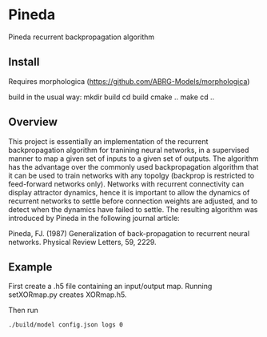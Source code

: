 # Pineda

Pineda recurrent backpropagation algorithm

## Install

Requires morphologica (https://github.com/ABRG-Models/morphologica)

build in the usual way: mkdir build cd build cmake .. make cd ..

## Overview

This project is essentially an implementation of the recurrent backpropagation algorithm for tranining neural networks, in a supervised manner to map a given set of inputs to a given set of outputs. The algorithm has the advantage over the commonly used backpropagation algorithm that it can be used to train networks with any topolgy (backprop is restricted to feed-forward networks only). Networks with recurrent connectivity can display attractor dynamics, hence it is important to allow the dynamics of recurrent networks to settle before connection weights are adjusted, and to detect when the dynamics have failed to settle. The resulting algorithm was introduced by Pineda in the following journal article:

Pineda, FJ. (1987) Generalization of back-propagation to recurrent neural networks. Physical Review Letters, 59, 2229.

## Example

First create a .h5 file containing an input/output map. Running setXORmap.py creates XORmap.h5. 

Then run
```
./build/model config.json logs 0
```
